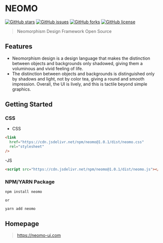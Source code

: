 # NEOMO

[![GitHub stars](https://img.shields.io/github/stars/neomorphism/neomo)](https://github.com/neomorphism/neomo/stargazers)
[![GitHub issues](https://img.shields.io/github/issues/neomorphism/neomo)](https://github.com/neomorphism/neomo/issues)
[![GitHub forks](https://img.shields.io/github/forks/neomorphism/neomo)](https://github.com/neomorphism/neomo/network)
[![GitHub license](https://img.shields.io/github/license/neomorphism/neomo)](https://github.com/neomorphism/neomo/blob/main/LICENSE)

> Neomorphism Design Framework Open Source

## Features

- Neomorphism design is a design language that makes the distinction between objects and backgrounds only shadowed, giving them a voluminous and vivid feeling of life.
- The distinction between objects and backgrounds is distinguished only by shadows and light, not by color tea, giving a round and smooth impression. Overall, the UI is lively, and this is tactile beyond simple graphics.

## Getting Started

### CSS

- CSS

```html
<link
  href="https://cdn.jsdelivr.net/npm/neomo@1.0.1/dist/neomo.css"
  rel="stylesheet"
/>
```

-JS

```html
<script src="https://cdn.jsdelivr.net/npm/neomo@1.0.1/dist/neomo.js"></script>
```

### NPM/YARN Package

```
npm install neomo

or

yarn add neomo
```

## Homepage

> https://neomo-ui.com
